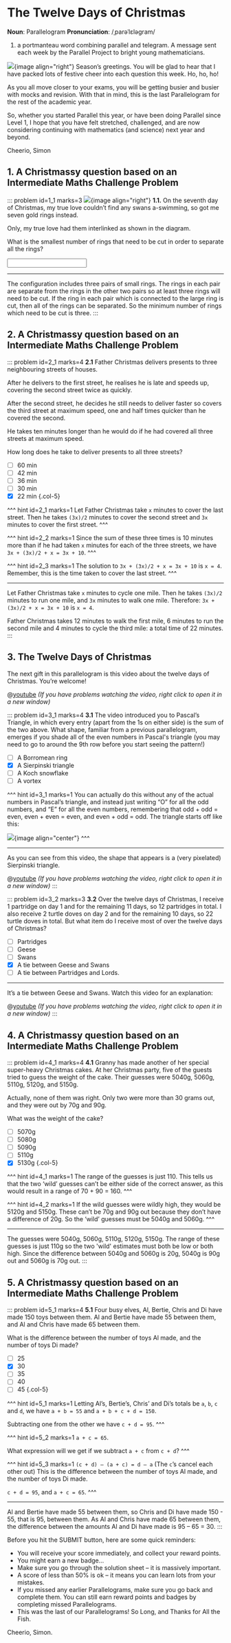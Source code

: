 # The Twelve Days of Christmas

<div class="dictionary">

__Noun__: Parallelogram
__Pronunciation__: /ˌparəˈlɛləɡram/

1. a portmanteau word combining parallel and telegram. A message sent each week by the Parallel Project to bright young mathematicians.

</div>

![](/resources/11-14-twelve-days-christmas/santa-simon.png){image align="right"}
Season’s greetings. You will be glad to hear that I have packed lots of festive cheer into each question this week. Ho, ho, ho!

As you all move closer to your exams, you will be getting busier and busier with mocks and revision. With that in mind, this is the last Parallelogram for the rest of the academic year.

So, whether you started Parallel this year, or have been doing Parallel since Level 1, I hope that you have felt stretched, challenged, and are now considering continuing with mathematics (and science) next year and beyond.  

Cheerio,
Simon


## 1. A Christmassy question based on an Intermediate Maths Challenge Problem
<!--- (2006) Q2 --->

::: problem id=1_1 marks=3
![](/resources/11-14-twelve-days-christmas/1-seven-rings.png){image align="right"}
__1.1.__ On the seventh day of Christmas, my true love couldn’t find any swans a-swimming, so got me seven gold rings instead.  

Only, my true love had them interlinked as shown in the diagram.  

What is the smallest number of rings that need to be cut in order to separate all the rings?

<input solution="3"/>

---

The configuration includes three pairs of small rings. The rings in each pair are separate from the rings in the other two pairs so at least three rings will need to be cut. If the ring in each pair which is connected to the large ring is cut, then all of the rings can be separated. So the minimum number of rings which need to be cut is three.
:::


## 2. A Christmassy question based on an Intermediate Maths Challenge Problem
<!--- (2001) Q18 --->
::: problem id=2_1 marks=4
__2.1__ Father Christmas delivers presents to three neighbouring streets of houses.  

After he delivers to the first street, he realises he is late and speeds up, covering the second street twice as quickly.  

After the second street, he decides he still needs to deliver faster so covers the third street at maximum speed, one and half times quicker than he covered the second.  

He takes ten minutes longer than he would do if he had covered all three streets at maximum speed.  

How long does he take to deliver presents to all three streets?

* [ ] 60 min
* [ ] 42 min
* [ ] 36 min
* [ ] 30 min
* [x] 22 min
{.col-5}

^^^ hint id=2_1 marks=1
Let Father Christmas take `x` minutes to cover the last street. Then he takes `(3x)/2` minutes to cover the second street and `3x` minutes to cover the first street.
^^^

^^^ hint id=2_2 marks=1
Since the sum of these three times is 10 minutes more than if he had taken `x` minutes for each of the three streets, we have  `3x + (3x)/2 + x = 3x + 10`.
^^^

^^^ hint id=2_3 marks=1
The solution to `3x + (3x)/2 + x = 3x + 10` is `x = 4`. Remember, this is the time taken to cover the last street.
^^^

---

Let Father Christmas take `x` minutes to cycle one mile. Then he takes `(3x)/2` minutes to run one mile, and `3x` minutes to walk one mile. Therefore: `3x + (3x)/2 + x = 3x + 10` is `x = 4`.  

Father Christmas takes 12 minutes to walk the first mile, 6 minutes to run the second mile and 4 minutes to cycle the third mile: a total time of 22 minutes.
:::


## 3. The Twelve Days of Christmas

The next gift in this parallelogram is this video about the twelve days of Christmas. You’re welcome!  

@[youtube](fC8W4s6N9HQ?rel=0&end=173) _(If you have problems watching the video, right click to open it in a new window)_

::: problem id=3_1 marks=4
__3.1__ The video introduced you to Pascal’s Triangle, in which every entry (apart from the 1s on either side) is the sum of the two above. What shape, familiar from a previous parallelogram, emerges if you shade all of the even numbers in Pascal's triangle (you may need to go to around the 9th row before you start seeing the pattern!)

* [ ] A Borromean ring
* [x] A Sierpinski triangle
* [ ] A Koch snowflake
* [ ] A vortex

^^^ hint id=3_1 marks=1
You can actually do this without any of the actual numbers in Pascal’s triangle, and instead just writing “O” for all the odd numbers, and “E” for all the even numbers, remembering that odd + odd = even, even + even = even, and even + odd = odd.
The triangle starts off like this:

![](/resources/11-14-twelve-days-christmas/3-pascal-hint.jpg){image align="center"}
^^^

---

As you can see from this video, the shape that appears is a (very pixelated) Sierpinski triangle.  

@[youtube](wcxmdiuYjhk?rel=0) _(If you have problems watching the video, right click to open it in a new window)_
:::

::: problem id=3_2 marks=3
__3.2__ Over the twelve days of Christmas, I receive 1 partridge on day 1 and for the remaining 11 days, so 12 partridges in total. I also receive 2 turtle doves on day 2 and for the remaining 10 days, so 22 turtle doves in total. But what item do I receive most of over the twelve days of Christmas?

* [ ] Partridges
* [ ] Geese
* [ ] Swans
* [x] A tie between Geese and Swans
* [ ] A tie between Partridges and Lords.

---

It’s a tie between Geese and Swans. Watch this video for an explanation:  

@[youtube](B-YtLTc10S0?rel=0&end=77) _(If you have problems watching the video, right click to open it in a new window)_
:::


## 4. A Christmassy question based on an Intermediate Maths Challenge Problem
<!--- (2002) Q13 --->

::: problem id=4_1 marks=4
__4.1__ Granny has made another of her special super-heavy Christmas cakes. At her Christmas party, five of the guests tried to guess the weight of the cake. Their guesses were 5040g, 5060g, 5110g, 5120g, and 5150g.  

Actually, none of them was right. Only two were more than 30 grams out, and they were out by 70g and 90g.  

What was the weight of the cake?

* [ ] 5070g
* [ ] 5080g
* [ ] 5090g
* [ ] 5110g
* [x] 5130g
{.col-5}

^^^ hint id=4_1 marks=1
The range of the guesses is just 110. This tells us that the two ‘wild’ guesses can’t be either side of the correct answer, as this would result in a range of 70 + 90 = 160.
^^^

^^^ hint id=4_2 marks=1
If the wild guesses were wildly high, they would be 5120g and 5150g. These can’t be 70g and 90g out because they don’t have a difference of 20g. So the ‘wild’ guesses must be 5040g and 5060g.
^^^

---

The guesses were 5040g, 5060g, 5110g, 5120g, 5150g. The range of these guesses is just 110g so the two 'wild' estimates must both be low or both high. Since the difference between 5040g and 5060g is 20g, 5040g is 90g out and 5060g is 70g out.
:::


## 5. A Christmassy question based on an Intermediate Maths Challenge Problem
<!--- (2006) Q16 --->
::: problem id=5_1 marks=4
__5.1__ Four busy elves, Al, Bertie, Chris and Di have made 150 toys between them. Al and Bertie have made 55 between them, and Al and Chris have made 65 between them.  

What is the difference between the number of toys Al made, and the number of toys Di made?

* [ ] 25
* [x] 30
* [ ] 35
* [ ] 40
* [ ] 45
{.col-5}

^^^ hint id=5_1 marks=1
Letting Al’s, Bertie’s, Chris’ and Di’s totals be `a`, `b`, `c` and `d`, we have `a + b = 55` and `a + b + c + d = 150`.  

Subtracting one from the other we have `c + d = 95`.
^^^

^^^ hint id=5_2 marks=1
`a + c = 65`.  

What expression will we get if we subtract `a + c` from `c + d`?
^^^

^^^ hint id=5_3 marks=1
`(c + d) – (a + c) = d – a` (The `c`’s cancel each other out) This is the difference between the number of toys Al made, and the number of toys Di made.  

`c + d = 95`, and `a + c = 65`.
^^^

---

Al and Bertie have made 55 between them, so Chris and Di have made 150 - 55, that is 95, between them. As Al and Chris have made 65 between them, the difference between the amounts Al and Di have made is 95 – 65 = 30.
:::


Before you hit the SUBMIT button, here are some quick reminders:

*	You will receive your score immediately, and collect your reward points.
*	You might earn a new badge...  
*	Make sure you go through the solution sheet – it is massively important.
*	A score of less than 50% is ok – it means you can learn lots from your mistakes.
*	If you missed any earlier Parallelograms, make sure you go back and complete them. You can still earn reward points and badges by completing missed Parallelograms.
* This was the last of our Parallelograms! So Long, and Thanks for All the Fish.

Cheerio,
Simon.
